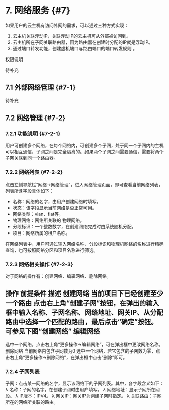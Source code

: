 # 7. 网络服务 {#7}

如果用户的云主机有访问外网的需求，可以通过三种方式实现：

1. 云主机关联浮动IP，关联浮动IP的云主机可从外部被访问到。
2. 云主机所在子网关联路由器，因为路由器在创建时分配的IP就是浮动IP。
3. 通过端口转发功能，创建虚机端口与路由端口的端口转发规则。

权限说明

待补充

## 7.1 外部网络管理 {#7-1}

待补充

## 7.2 网络管理 {#7-2}

### 7.2.1 功能说明 {#7-2-1}

用户可创建多个网络，在每个网络内，可创建多个子网，处于同一个子网内的主机可以相互通信，子网之间是完全隔离的。如果两个子网之间需要通信，需要将两个子网关联到同一个路由器。

### 7.2.2 网络列表 {#7-2-2}

点击左侧导航栏“网络->网络管理”，进入网络管理页面，即可查看当前网络列表，列表所含字段具体如下：

* 名称：网络的名字，由用户创建网络时填写。
* 状态：该字段显示当前网络是否正常可用。
* 网络类型：vlan、flat等。
* 物理网络：网络所关联的物理网络。
* 分段标识：一个整数数字，在创建网络完成时由系统随机分配。
* 项目：网络所属的租户名称。

在网络列表中，用户可通过输入网络名称、分段标识和物理机网络的名称进行精确查询，也可按照网络分区和项目名称进行筛选。

### 7.2.3 网络相关操作 {#7-2-3}

对于网络的操作有：创建网络、编辑网络、删除网络。

操作前提条件描述创建网络当前项目下已经创建至少一个路由点击右上角“创建子网”按钮，在弹出的输入框中输入名称、子网名称、网络地址、网关IP、从分配路由中选择一个匹配的路由，最后点击“确定”按钮。可参见下图“创建网络”编辑网络--选中一个网络，点击右上角“更多操作->编辑网络”，可在弹出框中更改网络名称。删除网络当前网络内包含子网数为0选中一个网络，若它包含的子网数为零，点击右上角“更多操作->删除网络”，在弹出框中点击“删除”即可。

### 7.2.4 子网列表

子网：点击某一网络的名字，显示该网络下的子网列表。其中，各字段含义如下：λ	名称：子网的名字，在创建子网时由用户填写。λ	网络地址：显示子网所在网段。λ	IP版本：IPV4。λ	网关IP：网关IP为创建子网时指定。λ	关联路由：子网所在的网络所关联的路由。

